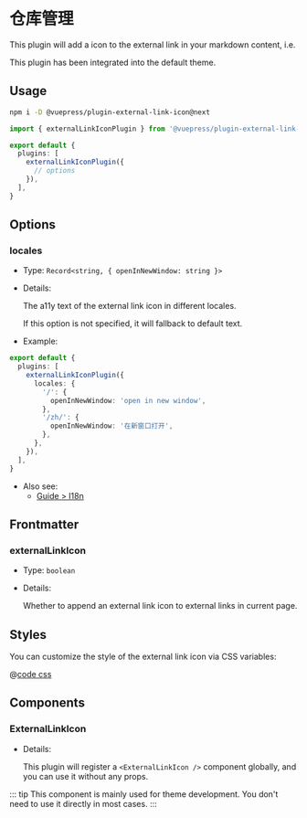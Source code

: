 # 仓库管理

<NpmBadge package="@vuepress/plugin-external-link-icon" />

This plugin will add a icon to the external link in your markdown content, i.e. <ExternalLinkIcon />

This plugin has been integrated into the default theme.

## Usage

```bash
npm i -D @vuepress/plugin-external-link-icon@next
```

```ts
import { externalLinkIconPlugin } from '@vuepress/plugin-external-link-icon'

export default {
  plugins: [
    externalLinkIconPlugin({
      // options
    }),
  ],
}
```

## Options

### locales

- Type: `Record<string, { openInNewWindow: string }>`

- Details:

  The a11y text of the external link icon in different locales.

  If this option is not specified, it will fallback to default text.

- Example:

```ts
export default {
  plugins: [
    externalLinkIconPlugin({
      locales: {
        '/': {
          openInNewWindow: 'open in new window',
        },
        '/zh/': {
          openInNewWindow: '在新窗口打开',
        },
      },
    }),
  ],
}
```

- Also see:
  - [Guide > I18n](../../guide/i18n.md)

## Frontmatter

### externalLinkIcon

- Type: `boolean`

- Details:

  Whether to append an external link icon to external links in current page.

## Styles

You can customize the style of the external link icon via CSS variables:

@[code css](@vuepress/plugin-external-link-icon/src/client/styles/vars.css)

## Components

### ExternalLinkIcon

- Details:

  This plugin will register a `<ExternalLinkIcon />` component globally, and you can use it without any props.

::: tip
This component is mainly used for theme development. You don't need to use it directly in most cases.
:::
